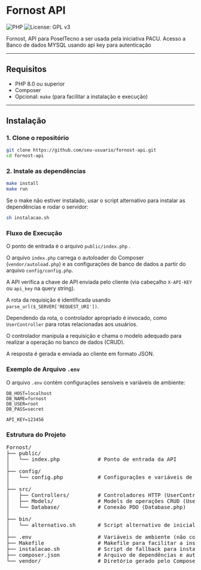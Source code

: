 # Fornost API

![PHP](https://img.shields.io/badge/php-8.x-blue)
![License: GPL v3](https://img.shields.io/badge/License-GPLv3-blue.svg)


Fornost, API para PoselTecno  a ser usada pela iniciativa PACU. Acesso a Banco de dados MYSQL usando api key para autenticação

---

## Requisitos

- PHP 8.0 ou superior
- Composer
- Opcional: `make` (para facilitar a instalação e execução)

---

##  Instalação

### 1. Clone o repositório

```bash
git clone https://github.com/seu-usuario/fornost-api.git
cd fornost-api
```

### 2. Instale as dependências


```bash
make install  
make run      
```

Se o make não estiver instalado, usar o script alternativo para instalar as dependências e rodar o servidor:


```bash
sh instalacao.sh
```


### Fluxo de Execução

O ponto de entrada é o arquivo `public/index.php` . 

O arquivo `index.php` carrega o autoloader do Composer (`vendor/autoload.php`) e as configurações de banco de dados a partir do arquivo `config/config.php`.

A API verifica a chave de API enviada pelo cliente (via cabeçalho `X-API-KEY` ou `api_key` na query string).

A rota da requisição é identificada usando `parse_url($_SERVER['REQUEST_URI'])`.

Dependendo da rota, o controlador apropriado é invocado, como `UserController` para rotas relacionadas aos usuários.

O controlador manipula a requisição e chama o modelo adequado para realizar a operação no banco de dados (CRUD).

A resposta é gerada e enviada ao cliente em formato JSON.

### Exemplo de Arquivo `.env`

O arquivo `.env` contém configurações sensíveis e variáveis de ambiente:
```
DB_HOST=localhost
DB_NAME=fornost
DB_USER=root
DB_PASS=secret

API_KEY=123456
```
### Estrutura do Projeto

<pre>
Fornost/
├── public/
│   └── index.php            # Ponto de entrada da API
│
├── config/
│   └── config.php           # Configurações e variáveis de ambiente
│
├── src/
│   ├── Controllers/         # Controladores HTTP (UserController, etc.)
│   ├── Models/              # Models de operações CRUD (UserCreate, UserRead, etc.)
│   └── Database/            # Conexão PDO (Database.php)
│
├── bin/
│   └── alternativo.sh       # Script alternativo de inicialização
│
├── .env                     # Variáveis de ambiente (não commitadas)
├── Makefile                 # Makefile para facilitar a instalação e execução
├── instalacao.sh            # Script de fallback para instalação e execução
├── composer.json            # Arquivo de dependências e autoload
└── vendor/                  # Diretório gerado pelo Composer
<pre>
</div>